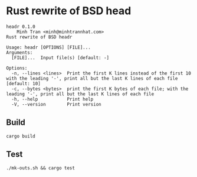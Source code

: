 # Rust rewrite of BSD head

``` text
headr 0.1.0
    Minh Tran <minh@minhtrannhat.com>
Rust rewrite of BSD headr

Usage: headr [OPTIONS] [FILE]...
Arguments:
  [FILE]...  Input file(s) [default: -]

Options:
  -n, --lines <lines>  Print the first K lines instead of the first 10 with the leading '-', print all but the last K lines of each file [default: 10]
  -c, --bytes <bytes>  print the first K bytes of each file; with the leading '-', print all but the last K lines of each file
  -h, --help           Print help
  -V, --version        Print version
```

## Build
`cargo build`

## Test
`./mk-outs.sh && cargo test`
